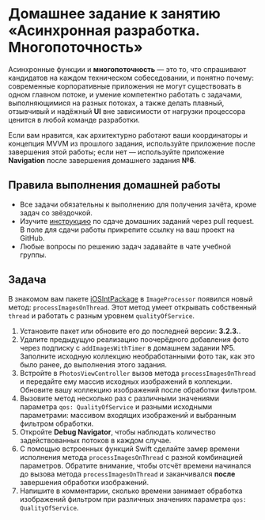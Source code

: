 # Домашнее задание к занятию «Асинхронная разработка. Многопоточность»

Асинхронные функции и **многопоточность** — это то, что спрашивают кандидатов на каждом техническом собеседовании, и понятно почему: современные корпоративные приложения не могут существовать в одном главном потоке, и умение компетентно работать с задачами, выполняющимися на разных потоках, а также делать плавный, отзывчивый и надёжный **UI** вне зависимости от нагрузки процессора ценится в любой команде разработки.

Если вам нравится, как архитектурно работают ваши координаторы и концепция MVVM из прошлого задания, используйте приложение после завершения этой работы; если нет — используйте приложение **Navigation** после завершения домашнего задания **№6**.

## Правила выполнения домашней работы

* Все задачи обязательны к выполнению для получения зачёта, кроме задач со звёздочкой.
* Изучите [инструкцию](https://github.com/netology-code/iosint-homeworks/blob/main/Pull%20request's%20guideline.md) по сдаче домашних заданий через pull request. В поле для сдачи работы прикрепите ссылку на ваш проект на GitHub.
* Любые вопросы по решению задач задавайте в чате учебной группы.

## Задача

В знакомом вам пакете [iOSIntPackage](https://github.com/TrueMax/iOSIntPackage/releases/tag/v3.2.3) в `ImageProcessor` появился новый метод: `processImagesOnThread`. Этот метод умеет открывать собственный `thread` и работать с разным уровнем `qualityOfService`. 

1. Установите пакет или обновите его до последней версии: **3.2.3.**.
2. Удалите предыдущую реализацию поочерёдного добавления фото через подписку с `addImagesWithTimer` в домашнем задании №5. Заполните исходную коллекцию необработанными фото так, как это было ранее, до выполнения этого задания.
3. Встройте в `PhotosViewController` вызов метода `processImagesOnThread` и передайте ему массив исходных изображений в коллекции. Обновите вашу коллекцию изображений после обработки фильтром. 
4. Вызовите метод несколько раз с различными значениями параметра `qos: QualityOfService` и разными исходными параметрами: массивом входящих изображений и выбранным фильтром обработки.
5. Откройте **Debug Navigator**, чтобы наблюдать количество задействованных потоков в каждом случае.
6. С помощью встроенных функций Swift сделайте замер времени исполнения метода `processImagesOnThread` с разной комбинацией параметров. Обратите внимание, чтобы отсчёт времени начинался до вызова метода `processImagesOnThread` и заканчивался **после** завершения обработки изображений.
7. Напишите в комментарии, сколько времени занимает обработка изображений фильтром при различных значениях параметра `qos: QualityOfService`.
